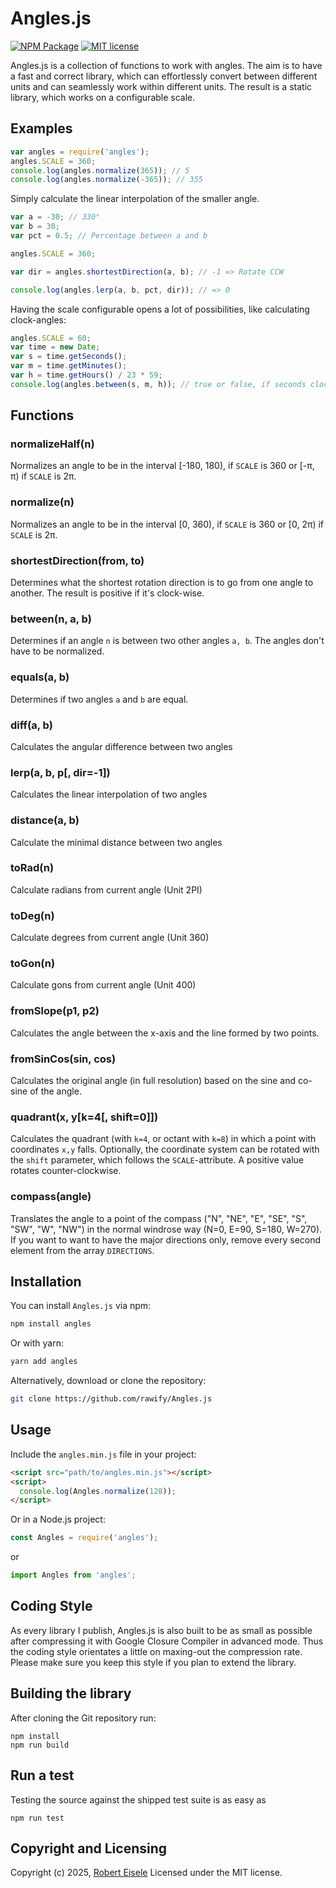 # Angles.js 

[![NPM Package](https://img.shields.io/npm/v/angles.svg?style=flat)](https://npmjs.org/package/angles "View this project on npm")
[![MIT license](http://img.shields.io/badge/license-MIT-brightgreen.svg)](http://opensource.org/licenses/MIT)


Angles.js is a collection of functions to work with angles. The aim is to have a fast and correct library, which can effortlessly convert between different units and can seamlessly work within different units. The result is a static library, which works on a configurable scale.

## Examples

```javascript
var angles = require('angles');
angles.SCALE = 360;
console.log(angles.normalize(365)); // 5
console.log(angles.normalize(-365)); // 355
```

Simply calculate the linear interpolation of the smaller angle.

```javascript
var a = -30; // 330°
var b = 30;
var pct = 0.5; // Percentage between a and b

angles.SCALE = 360;

var dir = angles.shortestDirection(a, b); // -1 => Rotate CCW

console.log(angles.lerp(a, b, pct, dir)); // => 0
```

Having the scale configurable opens a lot of possibilities, like calculating clock-angles:

```javascript
angles.SCALE = 60;
var time = new Date;
var s = time.getSeconds();
var m = time.getMinutes();
var h = time.getHours() / 23 * 59;
console.log(angles.between(s, m, h)); // true or false, if seconds clockhand is between the minutes and hours clockhand
```


## Functions

### normalizeHalf(n)

Normalizes an angle to be in the interval [-180, 180), if `SCALE` is 360 or [-π, π) if `SCALE` is 2π.

### normalize(n)

Normalizes an angle to be in the interval [0, 360), if `SCALE` is 360 or [0, 2π) if `SCALE` is 2π.

### shortestDirection(from, to)

Determines what the shortest rotation direction is to go from one angle to another. The result is positive if it's clock-wise.

### between(n, a, b)

Determines if an angle `n` is between two other angles `a, b`. The angles don't have to be normalized.

### equals(a, b)

Determines if two angles `a` and `b` are equal.

### diff(a, b)

Calculates the angular difference between two angles

### lerp(a, b, p[, dir=-1])

Calculates the linear interpolation of two angles

### distance(a, b)

Calculate the minimal distance between two angles

### toRad(n)

Calculate radians from current angle (Unit 2PI)

### toDeg(n)

Calculate degrees from current angle (Unit 360)

### toGon(n)

Calculate gons from current angle (Unit 400)

### fromSlope(p1, p2)

Calculates the angle between the x-axis and the line formed by two points.

### fromSinCos(sin, cos)

Calculates the original angle (in full resolution) based on the sine and co-sine of the angle.

### quadrant(x, y[k=4[, shift=0]])

Calculates the quadrant (with `k=4`, or octant with `k=8`) in which a point with coordinates `x,y` falls. Optionally, the coordinate system can be rotated with the `shift` parameter, which follows the `SCALE`-attribute. A positive value rotates counter-clockwise.

### compass(angle)

Translates the angle to a point of the compass ("N", "NE", "E", "SE", "S", "SW", "W", "NW") in the normal windrose way (N=0, E=90, S=180, W=270). If you want to want to have the major directions only, remove every second element from the array `DIRECTIONS`.

## Installation

You can install `Angles.js` via npm:

```bash
npm install angles
```

Or with yarn:

```bash
yarn add angles
```

Alternatively, download or clone the repository:

```bash
git clone https://github.com/rawify/Angles.js
```

## Usage

Include the `angles.min.js` file in your project:

```html
<script src="path/to/angles.min.js"></script>
<script>
  console.log(Angles.normalize(128));
</script>
```

Or in a Node.js project:

```javascript
const Angles = require('angles');
```

or

```javascript
import Angles from 'angles';
```

## Coding Style

As every library I publish, Angles.js is also built to be as small as possible after compressing it with Google Closure Compiler in advanced mode. Thus the coding style orientates a little on maxing-out the compression rate. Please make sure you keep this style if you plan to extend the library.

## Building the library

After cloning the Git repository run:

```
npm install
npm run build
```

## Run a test

Testing the source against the shipped test suite is as easy as

```
npm run test
```

## Copyright and Licensing

Copyright (c) 2025, [Robert Eisele](https://raw.org/)
Licensed under the MIT license.
